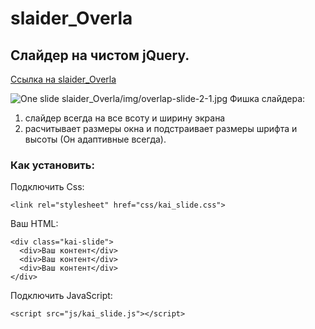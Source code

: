 # slaider_Overla
## Слайдер на чистом jQuery.
[Ссылка на slaider_Overla](https://github.com/AndreiKaragayr/slaider_Overla.git)

![One slide](slaider_Overla/img/overlap-slide-2-1.jpg "")
slaider_Overla/img/overlap-slide-2-1.jpg
Фишка слайдера:
1. слайдер всегда на все всоту и ширину экрана
2. расчитывает размеры окна и подстраивает размеры шрифта и высоты (Он адаптивные всегда).

### Как установить:
Подключить Css:
```
<link rel="stylesheet" href="css/kai_slide.css">
```
Ваш HTML:
```
<div class="kai-slide">
  <div>Ваш контент</div>
  <div>Ваш контент</div>
  <div>Ваш контент</div>
</div>
```

Подключить JavaScript:
```
<script src="js/kai_slide.js"></script>
```
